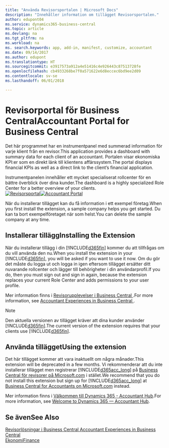 ```yaml
---
title: "Använda Revisorsportalen | Microsoft Docs"
description: "Innehåller information om tillägget Revisorsportalen."
author: edupont04
ms.service: dynamics365-business-central
ms.topic: article
ms.devlang: na
ms.tgt_pltfrm: na
ms.workload: na
ms. search.keywords: app, add-in, manifest, customize, accountant
ms.date: 09/14/2017
ms.author: edupont
ms.translationtype: HT
ms.sourcegitcommit: e3917573a912a4e51416c4e926443c87513728fe
ms.openlocfilehash: cb4933268be7f0a571622e6d8eccec6bd9ee2d09
ms.contentlocale: sv-se
ms.lasthandoff: 06/01/2018

---
```

# <a name="accountant-portal-for-business-central"></a><span data-ttu-id="b8c27-103">Revisorportal för Business Central</span><span class="sxs-lookup"><span data-stu-id="b8c27-103">Accountant Portal for Business Central</span></span>
<span data-ttu-id="b8c27-104">Det här programmet har en instrumentpanel med summerad information för varje klient från en revisor.</span><span class="sxs-lookup"><span data-stu-id="b8c27-104">This application provides a dashboard with summary data for each client of an accountant.</span></span> <span data-ttu-id="b8c27-105">Portalen visar ekonomiska KPI:er som en direkt länk till klientens affärssystem.</span><span class="sxs-lookup"><span data-stu-id="b8c27-105">The portal displays financial KPIs as well as a direct link to the client’s financial application.</span></span>  

<span data-ttu-id="b8c27-106">Instrumentpanelen innehåller ett mycket specialiserat rollcenter för en bättre överblick över dina kunder.</span><span class="sxs-lookup"><span data-stu-id="b8c27-106">The dashboard is a highly specialized Role Center for a better overview of your clients.</span></span>  
<span data-ttu-id="b8c27-107">[![Revisorsportal](./media/ui-extensions-accportal/accountant-portal.png)](https://go.microsoft.com/fwlink/?linkid=851257)</span><span class="sxs-lookup"><span data-stu-id="b8c27-107">[![Accountant Portal](./media/ui-extensions-accportal/accountant-portal.png)](https://go.microsoft.com/fwlink/?linkid=851257)</span></span>

<span data-ttu-id="b8c27-108">När du installerar tillägget kan du få information i ett exempel företag.</span><span class="sxs-lookup"><span data-stu-id="b8c27-108">When you first install the extension, a sample company helps you get started.</span></span> <span data-ttu-id="b8c27-109">Du kan ta bort exempelföretaget när som helst.</span><span class="sxs-lookup"><span data-stu-id="b8c27-109">You can delete the sample company at any time.</span></span>  

## <a name="installing-the-extension"></a><span data-ttu-id="b8c27-110">Installerar tillägg</span><span class="sxs-lookup"><span data-stu-id="b8c27-110">Installing the Extension</span></span>
<span data-ttu-id="b8c27-111">När du installerar tillägg i din [!INCLUDE[d365fin](includes/d365fin_md.md)] kommer du att tillfrågas om du vill använda den nu.</span><span class="sxs-lookup"><span data-stu-id="b8c27-111">When you install the extension in your [!INCLUDE[d365fin](includes/d365fin_md.md)], you will be asked if you want to use it now.</span></span> <span data-ttu-id="b8c27-112">Om du gör det måste du logga ut och logga in igen eftersom tillägget ersätter ditt nuvarande rollcenter och lägger till behörigheter i din användarprofil.</span><span class="sxs-lookup"><span data-stu-id="b8c27-112">If you do, then you must sign out and sign in again, because the extension replaces your current Role Center and adds permissions to your user profile.</span></span>  

<span data-ttu-id="b8c27-113">Mer information finns i [Revisorupplevelser i Business Central ](finance-accounting.md).</span><span class="sxs-lookup"><span data-stu-id="b8c27-113">For more information, see [Accountant Experiences in Business Central ](finance-accounting.md).</span></span>  

> [!NOTE]  
>  <span data-ttu-id="b8c27-114">Den aktuella versionen av tillägget kräver att dina kunder använder [!INCLUDE[d365fin](includes/d365fin_md.md)].</span><span class="sxs-lookup"><span data-stu-id="b8c27-114">The current version of the extension requires that your clients use [!INCLUDE[d365fin](includes/d365fin_md.md)].</span></span>  

## <a name="using-the-extension"></a><span data-ttu-id="b8c27-115">Använda tillägget</span><span class="sxs-lookup"><span data-stu-id="b8c27-115">Using the extension</span></span>
<span data-ttu-id="b8c27-116">Det här tillägget kommer att vara inaktuellt om några månader.</span><span class="sxs-lookup"><span data-stu-id="b8c27-116">This extension will be deprecated in a few months.</span></span> <span data-ttu-id="b8c27-117">Vi rekommenderar att du inte installerar tillägget men registrerar [!INCLUDE[d365acc_long](includes/d365acc_long_md.md)] på [Business Central för revisorer på Microsoft.com](https://www.microsoft.com/en-us/dynamics365/financial-insights-for-accountants) i stället.</span><span class="sxs-lookup"><span data-stu-id="b8c27-117">We recommend that you do not install this extension but sign up for [!INCLUDE[d365acc_long](includes/d365acc_long_md.md)] at [Business Central for Accountants on Microsoft.com](https://www.microsoft.com/en-us/dynamics365/financial-insights-for-accountants) instead.</span></span>

<span data-ttu-id="b8c27-118">Mer information finns i [Välkommen till Dynamics 365 - Accountant Hub](/dynamics365/accountants/index).</span><span class="sxs-lookup"><span data-stu-id="b8c27-118">For more information, see [Welcome to Dynamics 365 — Accountant Hub](/dynamics365/accountants/index).</span></span>  

## <a name="see-also"></a><span data-ttu-id="b8c27-119">Se även</span><span class="sxs-lookup"><span data-stu-id="b8c27-119">See Also</span></span>
[<span data-ttu-id="b8c27-120">Revisorlösningar i Business Central </span><span class="sxs-lookup"><span data-stu-id="b8c27-120">Accountant Experiences in Business Central </span></span>](finance-accounting.md)  
[<span data-ttu-id="b8c27-121">Ekonomi</span><span class="sxs-lookup"><span data-stu-id="b8c27-121">Finance</span></span>](finance.md)  

